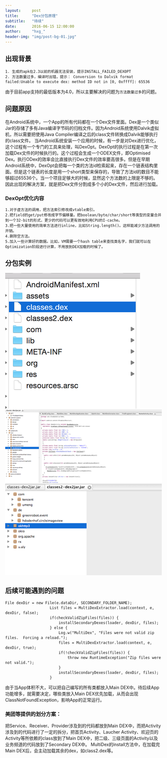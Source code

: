 ```yaml
---
layout:     post
title:      "Dex分包原理"
subtitle:   "待续"
date:       2016-06-15 12:00:00
author:     "hxg_"
header-img: "img/post-bg-01.jpg"
---
```

## 出现背景
```
1. 生成的apk在2.3以前的机器无法安装，提示INSTALL_FAILED_DEXOPT 
2. 方法数量过多，编译时出错，提示： Conversion to Dalvik format failed:Unable to execute dex: method ID not in [0, 0xffff]: 65536
```
由于目前app支持的最低版本为4.0，所以主要解决的问题为`方法数量过多`的问题。
## 问题原因
在Android系统中，一个App的所有代码都在一个Dex文件里面。Dex是一个类似Jar的存储了多有Java编译字节码的归档文件。因为Android系统使用Dalvik虚拟机，所以需要把使用Java Compiler编译之后的class文件转换成Dalvik能够执行的class文件。
当Android系统安装一个应用的时候，有一步是对Dex进行优化，这个过程有一个专门的工具来处理，叫DexOpt。DexOpt的执行过程是在第一次加载Dex文件的时候执行的。这个过程会生成一个ODEX文件，即Optimised Dex。执行ODex的效率会比直接执行Dex文件的效率要高很多。但是在早期Android系统中，DexOpt会把每一个类的方法id检索起来，存在一个链表结构里面。但是这个链表的长度是用一个short类型来保存的，导致了方法id的数目不能够超过65536个。当一个项目足够大的时候，显然这个方法数的上限是不够的。
因此出现的解决方案，就是把Dex文件分割成多个小的Dex文件，然后进行加载。
### DexOpt优化内容
```
1.对于虚方法的调用，把方法索引修改成vtable索引。
2.把field的get/put修改成字节偏移量。把boolean/byte/char/short等类型的变量合并到一个32-bit的形式，更少的代码可以更有效地利用CPU的I-cache。
3.把一些大量使用的简单方法进行inline，比如String.length()。这样能减少方法调用的开销。
4.删除空方法。
5.加入一些计算好的数据。比如，VM需要一个hash table来查找类名字，我们就可以在Optimization阶段进行计算，不用放到DEX加载的时候了。
```
## 分包实例
![image](https://github.com/hexige/blog/blob/gh-pages/img/1.png)
![image](https://github.com/hexige/blog/blob/gh-pages/img/2.png)
![image](https://github.com/hexige/blog/blob/gh-pages/img/3.png)

## 后续可能遇到的问题
```
File dexDir = new File(e.dataDir, SECONDARY_FOLDER_NAME);
                    List files = MultiDexExtractor.load(context, e, dexDir, false);
                    if(checkValidZipFiles(files)) {
                        installSecondaryDexes(loader, dexDir, files);
                    } else {
                        Log.w("MultiDex", "Files were not valid zip files.  Forcing a reload.");
                        files = MultiDexExtractor.load(context, e, dexDir, true);
                        if(!checkValidZipFiles(files)) {
                            throw new RuntimeException("Zip files were not valid.");
                        }
                        installSecondaryDexes(loader, dexDir, files);
                    }

```
由于当App体积不大，可以把自己编写的所有类都放入Main DEX中。待后续App功能增多，就需要决定，哪些类放入Main DEX优先加载，从而会出现ClassNotFoundException，影响App的正常运行。
### 美团等提供的划分方案：
把Service、Receiver、Provider涉及到的代码都放到Main DEX中，而把Activity涉及到的代码进行了一定的拆分，把首页Activity、Laucher Activity、欢迎页的Activity等所依赖的class放到了Main DEX中，把二级、三级页面的Activity以及业务频道的代码放到了Secondary DEX中。
MultiDex的install方法中，在加载完Main DEX后，会主动加载其余的dex，如class2.dex等。



